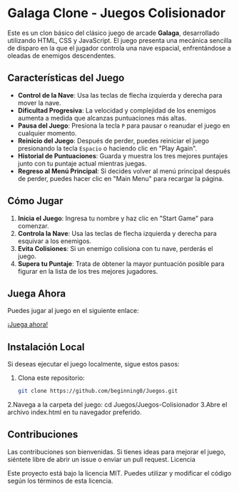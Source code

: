 # Galaga Clone - Juegos Colisionador

Este es un clon básico del clásico juego de arcade **Galaga**, desarrollado utilizando HTML, CSS y JavaScript. El juego presenta una mecánica sencilla de disparo en la que el jugador controla una nave espacial, enfrentándose a oleadas de enemigos descendentes.

## Características del Juego

- **Control de la Nave**: Usa las teclas de flecha izquierda y derecha para mover la nave.
- **Dificultad Progresiva**: La velocidad y complejidad de los enemigos aumenta a medida que alcanzas puntuaciones más altas.
- **Pausa del Juego**: Presiona la tecla `P` para pausar o reanudar el juego en cualquier momento.
- **Reinicio del Juego**: Después de perder, puedes reiniciar el juego presionando la tecla `Espacio` o haciendo clic en "Play Again".
- **Historial de Puntuaciones**: Guarda y muestra los tres mejores puntajes junto con tu puntaje actual mientras juegas.
- **Regreso al Menú Principal**: Si decides volver al menú principal después de perder, puedes hacer clic en "Main Menu" para recargar la página.

## Cómo Jugar

1. **Inicia el Juego**: Ingresa tu nombre y haz clic en "Start Game" para comenzar.
2. **Controla la Nave**: Usa las teclas de flecha izquierda y derecha para esquivar a los enemigos.
3. **Evita Colisiones**: Si un enemigo colisiona con tu nave, perderás el juego.
4. **Supera tu Puntaje**: Trata de obtener la mayor puntuación posible para figurar en la lista de los tres mejores jugadores.

## Juega Ahora

Puedes jugar al juego en el siguiente enlace:

[¡Juega ahora!](https://beginning0.github.io/Juegos/Juegos-Colisionador/)

## Instalación Local

Si deseas ejecutar el juego localmente, sigue estos pasos:

1. Clona este repositorio:
   ```bash
   git clone https://github.com/beginning0/Juegos.git
2.Navega a la carpeta del juego:
  cd Juegos/Juegos-Colisionador
3.Abre el archivo index.html en tu navegador preferido.

## Contribuciones

Las contribuciones son bienvenidas. Si tienes ideas para mejorar el juego, siéntete libre de abrir un issue o enviar un pull request.
Licencia

Este proyecto está bajo la licencia MIT. Puedes utilizar y modificar el código según los términos de esta licencia.
